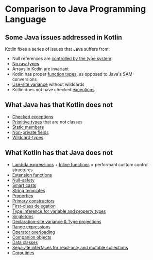 
# Comparison to Java Programming Language

## Some Java issues addressed in Kotlin

Kotlin fixes a series of issues that Java suffers from:

* Null references are [controlled by the type system](null-safety.html).
* [No raw types](java-interop.html)
* Arrays in Kotlin are [invariant](basic-types.html#arrays)
* Kotlin has proper [function types](lambdas.html#function-types), as opposed to Java's SAM-conversions
* [Use-site variance](generics.html#use-site-variance-type-projections) without wildcards
* Kotlin does not have checked [exceptions](exceptions.html)

## What Java has that Kotlin does not

* [Checked exceptions](exceptions.html)
* [Primitive types](basic-types.html) that are not classes
* [Static members](classes.html)
* [Non-private fields](properties.html)
* [Wildcard-types](generics.html)

## What Kotlin has that Java does not

* [Lambda expressions](lambdas.html) + [Inline functions](inline-functions.html) = performant custom control structures
* [Extension functions](extensions.html)
* [Null-safety](null-safety.html)
* [Smart casts](typecasts.html)
* [String templates](basic-types.html#strings)
* [Properties](properties.html)
* [Primary constructors](classes.html)
* [First-class delegation](delegation.html)
* [Type inference for variable and property types](basic-types.html)
* [Singletons](object-declarations.html)
* [Declaration-site variance & Type projections](generics.html)
* [Range expressions](ranges.html)
* [Operator overloading](operator-overloading.html)
* [Companion objects](classes.html#companion-objects)
* [Data classes](data-classes.html)
* [Separate interfaces for read-only and mutable collections](collections.html)
* [Coroutines](coroutines.html)
